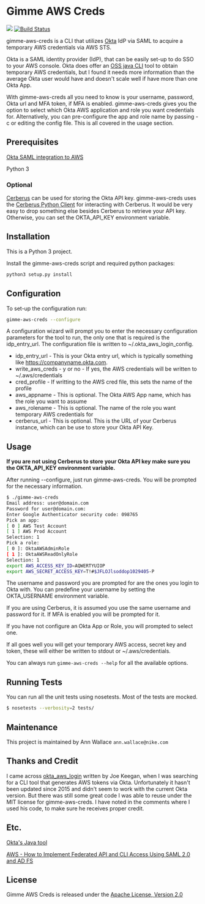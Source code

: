 # Gimme AWS Creds

[![][license img]][license]
[![Build Status](https://travis-ci.org/Nike-Inc/gimme-aws-creds.svg?branch=master)](https://travis-ci.org/Nike-Inc/gimme-aws-creds)

gimme-aws-creds is a CLI that utilizes [Okta](https://www.okta.com/) IdP via SAML to acquire a temporary AWS credentials via AWS STS.

Okta is a SAML identity provider (IdP), that can be easily set-up to do SSO to your AWS console. Okta does offer an [OSS java CLI]((https://github.com/oktadeveloper/okta-aws-cli-assume-role)) tool to obtain temporary AWS credentials, but I found it needs more information than the average Okta user would have and doesn't scale well if have more than one Okta App.

With gimme-aws-creds all you need to know is your username, password, Okta url and MFA token, if MFA is enabled. gimme-aws-creds gives you the option to select which Okta AWS application and role you want credentials for. Alternatively, you can pre-configure the app and role name by passing -c or editing the config file. This is all covered in the usage section.


## Prerequisites

[Okta SAML integration to AWS](https://support.okta.com/help/servlet/fileField?retURL=%2Fhelp%2Farticles%2FKnowledge_Article%2FAmazon-Web-Services-and-Okta-Integration-Guide&entityId=ka0F0000000MeyyIAC&field=File_Attachment__Body__s)

Python 3

### Optional
[Cerberus](http://engineering.nike.com/cerberus/) can be used for storing the Okta API key. gimme-aws-creds uses the [Cerberus Python Client](https://github.com/Nike-Inc/cerberus-python-client) for interacting with Cerberus. It would be very easy to drop something else besides Cerberus to retrieve your API key. Otherwise, you can set the OKTA_API_KEY environment variable.


## Installation
This is a Python 3 project.

Install the gimme-aws-creds script and required python packages:
```bash
python3 setup.py install
```

## Configuration

To set-up the configuration run:
```bash
gimme-aws-creds --configure
```

A configuration wizard will prompt you to enter the necessary configuration parameters for the tool to run, the only one that is required is the idp_entry_url. The configuration file is written to ~/.okta_aws_login_config.

- idp_entry_url - This is your Okta entry url, which is typically something like https://companyname.okta.com.
- write_aws_creds - y or no - If yes, the AWS credentials will be written to ~/.aws/credentials
- cred_profile - If writting to the AWS cred file, this sets the name of the profile
- aws_appname - This is optional. The Okta AWS App name, which has the role you want to assume
- aws_rolename - This is optional. The name of the role you want temporary AWS credentials for
- cerberus_url - This is optional. This is the URL of your Cerberus instance, which can be use to store your Okta API Key.


## Usage

**If you are not using Cerberus to store your Okta API key make sure you the OKTA_API_KEY environment variable.**

After running --configure, just run gimme-aws-creds. You will be prompted for the necessary information.


```bash
$ ./gimme-aws-creds
Email address: user@domain.com
Password for user@domain.com:
Enter Google Authenticator security code: 098765
Pick an app:
[ 0 ] AWS Test Account
[ 1 ] AWS Prod Account
Selection: 1
Pick a role:
[ 0 ]: OktaAWSAdminRole
[ 1 ]: OktaAWSReadOnlyRole
Selection: 1
export AWS_ACCESS_KEY_ID=AQWERTYUIOP
export AWS_SECRET_ACCESS_KEY=T!#$JFLOJlsoddop1029405-P
```

The username and password you are prompted for are the ones you login to Okta with. You can predefine your username by setting the OKTA_USERNAME environment variable.

If you are using Cerberus, it is assumed you use the same username and password for it. If MFA is enabled you will be prompted for it.

If you have not configure an Okta App or Role, you will prompted to select one.

If all goes well you will get your temporary AWS access, secret key and token, these will either be written to stdout or ~/.aws/credentials.

You can always run ```gimme-aws-creds --help``` for all the available options.

## Running Tests

You can run all the unit tests using nosetests. Most of the tests are mocked.

```bash
$ nosetests --verbosity=2 tests/
```

## Maintenance
This project is maintained by Ann Wallace `ann.wallace@nike.com`

## Thanks and Credit
I came across [okta_aws_login](https://github.com/nimbusscale/okta_aws_login) written by Joe Keegan, when I was searching for a CLI tool that generates AWS tokens via Okta. Unfortunately it hasn't been updated since 2015 and didn't seem to work with the current Okta version. But there was still some great code I was able to reuse under the MIT license for gimme-aws-creds. I have noted in the comments where I used his code, to make sure he receives proper credit.  

## Etc.

[Okta's Java tool](https://github.com/oktadeveloper/okta-aws-cli-assume-role)

[AWS - How to Implement Federated API and CLI Access Using SAML 2.0 and AD FS](https://aws.amazon.com/blogs/security/how-to-implement-federated-api-and-cli-access-using-saml-2-0-and-ad-fs/)

## License
Gimme AWS Creds is released under the [Apache License, Version 2.0](http://www.apache.org/licenses/LICENSE-2.0)

[license]:LICENSE.txt
[license img]:https://img.shields.io/badge/License-Apache%202-blue.svg
